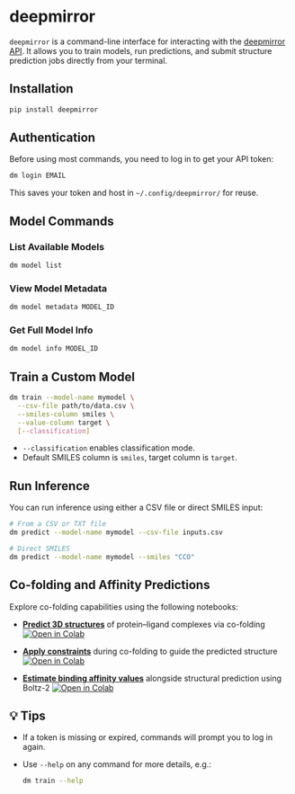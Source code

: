 # deepmirror

`deepmirror` is a command-line interface for interacting with the [deepmirror API](https://api.app.deepmirror.ai/public/docs). It allows you to train models, run predictions, and submit structure prediction jobs directly from your terminal.


## Installation

```bash
pip install deepmirror
```


## Authentication

Before using most commands, you need to log in to get your API token:

```bash
dm login EMAIL
```

This saves your token and host in `~/.config/deepmirror/` for reuse.


## Model Commands

### List Available Models

```bash
dm model list
```

### View Model Metadata

```bash
dm model metadata MODEL_ID
```

### Get Full Model Info

```bash
dm model info MODEL_ID
```


## Train a Custom Model

```bash
dm train --model-name mymodel \
  --csv-file path/to/data.csv \
  --smiles-column smiles \
  --value-column target \
  [--classification]
```

- `--classification` enables classification mode.
- Default SMILES column is `smiles`, target column is `target`.


## Run Inference

You can run inference using either a CSV file or direct SMILES input:

```bash
# From a CSV or TXT file
dm predict --model-name mymodel --csv-file inputs.csv

# Direct SMILES
dm predict --model-name mymodel --smiles "CCO"
```


## Co-folding and Affinity Predictions

Explore co-folding capabilities using the following notebooks:

- **[Predict 3D structures](https://github.com/deepmirror/deepmirror-client/blob/main/notebooks/Predict_Structure.ipynb)** of protein–ligand complexes via co-folding [![Open in Colab](https://colab.research.google.com/assets/colab-badge.svg)](https://colab.research.google.com/github/deepmirror/deepmirror-client/blob/main/notebooks/Predict_Structure.ipynb)

- **[Apply constraints](https://github.com/deepmirror/deepmirror-client/blob/main/notebooks/Constrained_Predict_Structure.ipynb)** during co-folding to guide the predicted structure  [![Open in Colab](https://colab.research.google.com/assets/colab-badge.svg)](https://colab.research.google.com/github/deepmirror/deepmirror-client/blob/main/notebooks/Constrained_Predict_Structure.ipynb)

- **[Estimate binding affinity values](https://github.com/deepmirror/deepmirror-client/blob/main/notebooks/Boltz2.ipynb)** alongside structural prediction using Boltz-2 [![Open in Colab](https://colab.research.google.com/assets/colab-badge.svg)](https://colab.research.google.com/github/deepmirror/deepmirror-client/blob/main/notebooks/Boltz2.ipynb)


## 💡 Tips

- If a token is missing or expired, commands will prompt you to log in again.
- Use `--help` on any command for more details, e.g.:

  ```bash
  dm train --help
  ```
